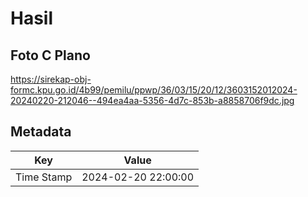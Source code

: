 # Hasil

## Foto C Plano

https://sirekap-obj-formc.kpu.go.id/4b99/pemilu/ppwp/36/03/15/20/12/3603152012024-20240220-212046--494ea4aa-5356-4d7c-853b-a8858706f9dc.jpg


## Metadata

| Key        | Value               |
| ---------- | ------------------- |
| Time Stamp | 2024-02-20 22:00:00 |



